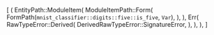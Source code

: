 [
    (
        EntityPath::ModuleItem(
            ModuleItemPath::Form(
                FormPath(`mnist_classifier::digits::five::is_five`, `Var`),
            ),
        ),
        Err(
            RawTypeError::Derived(
                DerivedRawTypeError::SignatureError,
            ),
        ),
    ),
]